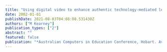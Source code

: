 ```yaml
---
title: "Using digital video to enhance authentic technology-mediated learning in science classrooms"
date: 2002-01-01
publishDate: 2021-08-03T04:08:08.531430Z
authors: ["M Kearney"]
publication_types: ["2"]
abstract: ""
featured: false
publication: "*Australian Computers in Education Conference, Hobart. Available: http://www …*"
---
```


